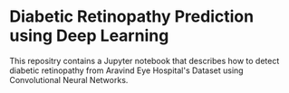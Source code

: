 # Diabetic Retinopathy Prediction using Deep Learning
This repositry contains a Jupyter notebook that describes how to detect diabetic retinopathy from Aravind Eye Hospital's Dataset using Convolutional Neural Networks.

